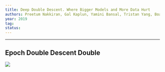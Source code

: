 ```yaml
---
title: Deep Double Descent. Where Bigger Models and More Data Hurt
authors: Preetum Nakkiran, Gal Kaplun, Yamini Bansal, Tristan Yang, Boaz Barak, Ilya Sutskever
year: 2019
tag: 
status: 
---
```


---



## Epoch Double Descent Double
![](https://i.imgur.com/XEjBpMv.png)
